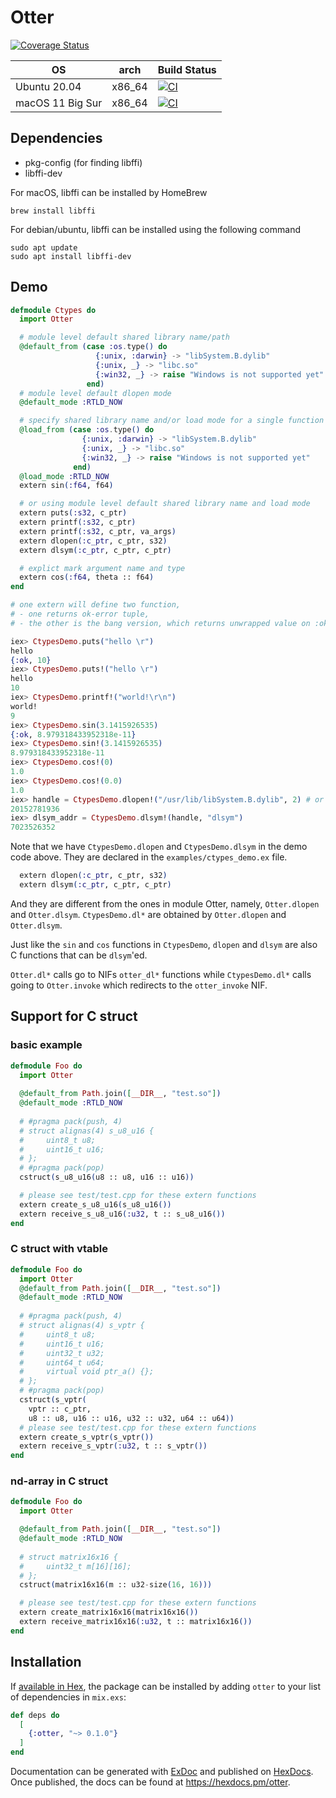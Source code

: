# Otter

[![Coverage Status](https://coveralls.io/repos/github/cocoa-xu/otter/badge.svg?branch=main)](https://coveralls.io/github/cocoa-xu/otter?branch=main)

| OS               | arch    | Build Status |
|------------------|---------|--------------|
| Ubuntu 20.04     | x86_64  | [![CI](https://github.com/cocoa-xu/otter/actions/workflows/linux-x86_64.yml/badge.svg)](https://github.com/cocoa-xu/otter/actions/workflows/linux-x86_64.yml) |
| macOS 11 Big Sur | x86_64  | [![CI](https://github.com/cocoa-xu/otter/actions/workflows/macos-x86_64.yml/badge.svg)](https://github.com/cocoa-xu/otter/actions/workflows/macos-x86_64.yml) |

## Dependencies
- pkg-config (for finding libffi)
- libffi-dev

For macOS, libffi can be installed by HomeBrew
```shell
brew install libffi
```

For debian/ubuntu, libffi can be installed using the following command
```shell
sudo apt update
sudo apt install libffi-dev
```

## Demo
```elixir
defmodule Ctypes do
  import Otter

  # module level default shared library name/path
  @default_from (case :os.type() do
                   {:unix, :darwin} -> "libSystem.B.dylib"
                   {:unix, _} -> "libc.so"
                   {:win32, _} -> raise "Windows is not supported yet"
                 end)
  # module level default dlopen mode
  @default_mode :RTLD_NOW

  # specify shared library name and/or load mode for a single function
  @load_from (case :os.type() do
                {:unix, :darwin} -> "libSystem.B.dylib"
                {:unix, _} -> "libc.so"
                {:win32, _} -> raise "Windows is not supported yet"
              end)
  @load_mode :RTLD_NOW
  extern sin(:f64, f64)

  # or using module level default shared library name and load mode
  extern puts(:s32, c_ptr)
  extern printf(:s32, c_ptr)
  extern printf(:s32, c_ptr, va_args)
  extern dlopen(:c_ptr, c_ptr, s32)
  extern dlsym(:c_ptr, c_ptr, c_ptr)

  # explict mark argument name and type
  extern cos(:f64, theta :: f64)
end

# one extern will define two function, 
# - one returns ok-error tuple, 
# - the other is the bang version, which returns unwrapped value on :ok, and raise RuntimeError on :error  

iex> CtypesDemo.puts("hello \r")
hello
{:ok, 10}
iex> CtypesDemo.puts!("hello \r")
hello
10
iex> CtypesDemo.printf!("world!\r\n")
world!
9
iex> CtypesDemo.sin(3.1415926535)
{:ok, 8.979318433952318e-11}
iex> CtypesDemo.sin!(3.1415926535)
8.979318433952318e-11
iex> CtypesDemo.cos!(0)
1.0
iex> CtypesDemo.cos!(0.0)
1.0
iex> handle = CtypesDemo.dlopen!("/usr/lib/libSystem.B.dylib", 2) # or "libc.so" for Linux
20152781936
iex> dlsym_addr = CtypesDemo.dlsym!(handle, "dlsym")
7023526352
```

Note that we have `CtypesDemo.dlopen` and `CtypesDemo.dlsym` in the demo code above. They are declared in the `examples/ctypes_demo.ex`
file. 

```elixir
  extern dlopen(:c_ptr, c_ptr, s32)
  extern dlsym(:c_ptr, c_ptr, c_ptr)
```

And they are different from the ones in module Otter, namely, `Otter.dlopen` and `Otter.dlsym`. `CtypesDemo.dl*` are obtained
by `Otter.dlopen` and `Otter.dlsym`. 

Just like the `sin` and `cos` functions in `CtypesDemo`, `dlopen` and `dlsym` are also C functions that can be `dlsym`'ed.

`Otter.dl*` calls go to NIFs `otter_dl*` functions while `CtypesDemo.dl*` calls going to `Otter.invoke` which redirects to 
the `otter_invoke` NIF.

## Support for C struct
### basic example
```elixir
defmodule Foo do
  import Otter
  
  @default_from Path.join([__DIR__, "test.so"])
  @default_mode :RTLD_NOW
  
  # #pragma pack(push, 4)
  # struct alignas(4) s_u8_u16 {
  #     uint8_t u8;
  #     uint16_t u16;
  # };
  # #pragma pack(pop)
  cstruct(s_u8_u16(u8 :: u8, u16 :: u16))

  # please see test/test.cpp for these extern functions
  extern create_s_u8_u16(s_u8_u16())
  extern receive_s_u8_u16(:u32, t :: s_u8_u16())
end
```

### C struct with vtable
```elixir
defmodule Foo do
  import Otter
  @default_from Path.join([__DIR__, "test.so"])
  @default_mode :RTLD_NOW
  
  # #pragma pack(push, 4)
  # struct alignas(4) s_vptr {
  #     uint8_t u8;
  #     uint16_t u16;
  #     uint32_t u32;
  #     uint64_t u64;
  #     virtual void ptr_a() {};
  # };
  # #pragma pack(pop)
  cstruct(s_vptr(
    vptr :: c_ptr, 
    u8 :: u8, u16 :: u16, u32 :: u32, u64 :: u64))
  # please see test/test.cpp for these extern functions
  extern create_s_vptr(s_vptr())
  extern receive_s_vptr(:u32, t :: s_vptr())
end
```

### nd-array in C struct
```elixir
defmodule Foo do
  import Otter

  @default_from Path.join([__DIR__, "test.so"])
  @default_mode :RTLD_NOW
  
  # struct matrix16x16 {
  #     uint32_t m[16][16];
  # };
  cstruct(matrix16x16(m :: u32-size(16, 16)))

  # please see test/test.cpp for these extern functions
  extern create_matrix16x16(matrix16x16())
  extern receive_matrix16x16(:u32, t :: matrix16x16())
end
```

## Installation

If [available in Hex](https://hex.pm/docs/publish), the package can be installed
by adding `otter` to your list of dependencies in `mix.exs`:

```elixir
def deps do
  [
    {:otter, "~> 0.1.0"}
  ]
end
```

Documentation can be generated with [ExDoc](https://github.com/elixir-lang/ex_doc)
and published on [HexDocs](https://hexdocs.pm). Once published, the docs can
be found at <https://hexdocs.pm/otter>.

